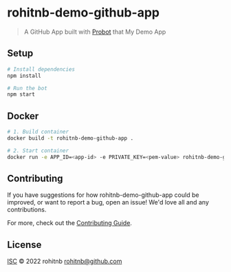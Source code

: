 # rohitnb-demo-github-app

> A GitHub App built with [Probot](https://github.com/probot/probot) that My Demo App

## Setup

```sh
# Install dependencies
npm install

# Run the bot
npm start
```

## Docker

```sh
# 1. Build container
docker build -t rohitnb-demo-github-app .

# 2. Start container
docker run -e APP_ID=<app-id> -e PRIVATE_KEY=<pem-value> rohitnb-demo-github-app
```

## Contributing

If you have suggestions for how rohitnb-demo-github-app could be improved, or want to report a bug, open an issue! We'd love all and any contributions.

For more, check out the [Contributing Guide](CONTRIBUTING.md).

## License

[ISC](LICENSE) © 2022 rohitnb <rohitnb@github.com>
